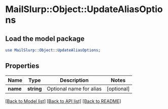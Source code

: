# MailSlurp::Object::UpdateAliasOptions

## Load the model package
```perl
use MailSlurp::Object::UpdateAliasOptions;
```

## Properties
Name | Type | Description | Notes
------------ | ------------- | ------------- | -------------
**name** | **string** | Optional name for alias | [optional] 

[[Back to Model list]](../README#documentation-for-models) [[Back to API list]](../README#documentation-for-api-endpoints) [[Back to README]](../README)



